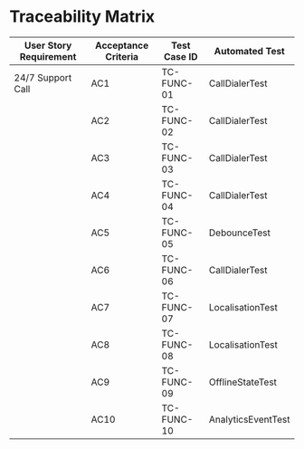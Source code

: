 # Traceability Matrix

| User Story Requirement | Acceptance Criteria | Test Case ID   | Automated Test |
|-----------------------|--------------------|----------------|----------------|
| 24/7 Support Call     | AC1                | TC-FUNC-01     | CallDialerTest |
|                       | AC2                | TC-FUNC-02     | CallDialerTest |
|                       | AC3                | TC-FUNC-03     | CallDialerTest |
|                       | AC4                | TC-FUNC-04     | CallDialerTest |
|                       | AC5                | TC-FUNC-05     | DebounceTest   |
|                       | AC6                | TC-FUNC-06     | CallDialerTest |
|                       | AC7                | TC-FUNC-07     | LocalisationTest|
|                       | AC8                | TC-FUNC-08     | LocalisationTest|
|                       | AC9                | TC-FUNC-09     | OfflineStateTest|
|                       | AC10               | TC-FUNC-10     | AnalyticsEventTest| 